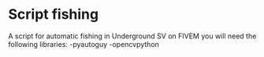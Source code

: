 # Script fishing
 A script for automatic fishing in Underground SV on FIVEM
 you will need the following libraries:
 -pyautoguy
 -opencvpython
